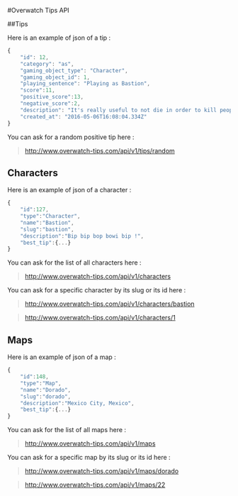 #Overwatch Tips API

##Tips

Here is an example of json of a tip :
```javascript
{
    "id": 12,
    "category": "as",
    "gaming_object_type": "Character",
    "gaming_object_id": 1,
    "playing_sentence": "Playing as Bastion",
    "score":11,
    "positive_score":13,
    "negative_score":2,
    "description": "It's really useful to not die in order to kill people",
    "created_at": "2016-05-06T16:08:04.334Z"
}
```

You can ask for a random positive tip here :
> http://www.overwatch-tips.com/api/v1/tips/random

## Characters

Here is an example of json of a character :
```javascript
{
    "id":127,
    "type":"Character",
    "name":"Bastion",
    "slug":"bastion",
    "description":"Bip bip bop bowi bip !",
    "best_tip":{...}
}
```

You can ask for the list of all characters here :
> http://www.overwatch-tips.com/api/v1/characters

You can ask for a specific character by its slug or its id here :
> http://www.overwatch-tips.com/api/v1/characters/bastion

> http://www.overwatch-tips.com/api/v1/characters/1

## Maps

Here is an example of json of a map :
```javascript
{
    "id":148,
    "type":"Map",
    "name":"Dorado",
    "slug":"dorado",
    "description":"Mexico City, Mexico",
    "best_tip":{...}
}
```

You can ask for the list of all maps here :
> http://www.overwatch-tips.com/api/v1/maps

You can ask for a specific map by its slug or its id here :
> http://www.overwatch-tips.com/api/v1/maps/dorado

> http://www.overwatch-tips.com/api/v1/maps/22






